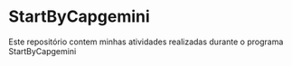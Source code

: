 # StartByCapgemini
Este repositório contem minhas atividades realizadas durante o programa StartByCapgemini
